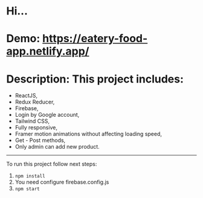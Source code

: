 # Hi...

# Demo: https://eatery-food-app.netlify.app/

# Description: This project includes:
- ReactJS,
- Redux Reducer,
- Firebase,
- Login by Google account,
- Tailwind CSS,
- Fully responsive,
- Framer motion animations without affecting loading speed,
- Get - Post methods,
- Only admin can add new product.

---------------------------------------

To run this project follow next steps:

1. `npm install`
2. You need configure firebase.config.js
3. `npm start`
